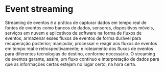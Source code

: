 # Event streaming

Streaming de eventos é a prática de capturar dados em tempo real de fontes de eventos como bancos de dados, sensores, dispositivos móveis, serviços em nuvem e aplicativos de software na forma de fluxos de eventos; armazenar esses fluxos de eventos de forma durável para recuperação posterior; manipular, processar e reagir aos fluxos de eventos em tempo real e retrospectivamente; e roteamento dos fluxos de eventos para diferentes tecnologias de destino, conforme necessário. O streaming de eventos garante, assim, um fluxo contínuo e interpretação de dados para que as informações certas estejam no lugar certo, na hora certa.